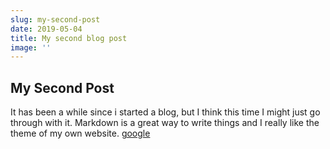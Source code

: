 ```yaml
---
slug: my-second-post
date: 2019-05-04
title: My second blog post
image: ''
---
```


## My Second Post

It has been a while since i started a blog, but I think this time I might just go through with it. Markdown is a great way to write things and I really like the theme of my own website. [google](google.com)